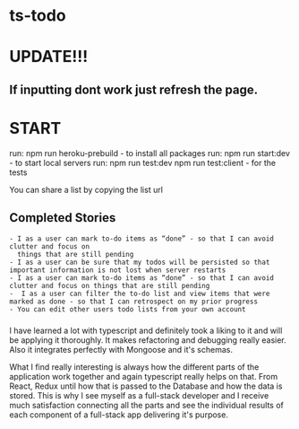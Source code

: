 # ts-todo

# UPDATE!!!
## If inputting dont work just refresh the page.

# START

  run: npm run heroku-prebuild 
    - to install all packages
  run: npm run start:dev
    - to start local servers
  run: npm run test:dev
       npm run test:client
    - for the tests

You can share a list by copying the list url


## Completed Stories

    - I as a user can mark to-do items as “done” - so that I can avoid clutter and focus on 
      things that are still pending
    - I as a user can be sure that my todos will be persisted so that important information is not lost when server restarts 
    - I as a user can mark to-do items as “done” - so that I can avoid clutter and focus on things that are still pending 
    -  I as a user can filter the to-do list and view items that were marked as done - so that I can retrospect on my prior progress 
    - You can edit other users todo lists from your own account

### 
I have learned a lot with typescript and definitely took a liking to it and will be applying it thoroughly. It makes refactoring and debugging really easier. Also it integrates perfectly with Mongoose and it's schemas. 

What I find really interesting is always how the different parts of the application work together and again typescript really helps on that. From React, Redux until how that is passed to the Database and how the data is stored. This is why I see myself as a full-stack developer and I receive much satisfaction connecting all the parts and see the individual results of each component of a full-stack app delivering it's purpose.
